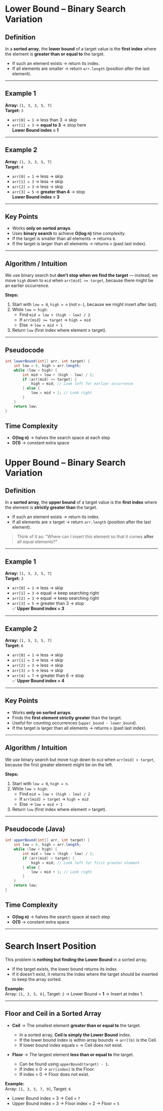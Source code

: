 # Lower Bound – Binary Search Variation

## **Definition**
In a **sorted array**, the **lower bound** of a target value is the **first index** where the element is **greater than or equal to** the target.

- If such an element exists → return its index.
- If all elements are smaller → return `arr.length` (position after the last element).

---

## **Example 1**
**Array:** `[1, 3, 3, 5, 7]`  
**Target:** `3`

- `arr[0] = 1` → less than 3 → skip  
- `arr[1] = 3` → **equal to 3** → stop here  
 **Lower Bound index = 1**

---

## **Example 2**
**Array:** `[1, 3, 3, 5, 7]`  
**Target:** `4`

- `arr[0] = 1` → less → skip  
- `arr[1] = 3` → less → skip  
- `arr[2] = 3` → less → skip  
- `arr[3] = 5` → **greater than 4** → stop  
**Lower Bound index = 3**

---

## **Key Points**
- Works **only on sorted arrays**.
- Uses **binary search** to achieve **O(log n)** time complexity.
- If the target is smaller than all elements → returns `0`.
- If the target is larger than all elements → returns `n` (past last index).

---

## **Algorithm / Intuition**
We use binary search but **don’t stop when we find the target** — instead, we move `high` down to `mid` when `arr[mid] >= target`, because there might be an earlier occurrence.

**Steps:**
1. Start with `low = 0`, `high = n` (not `n-1`, because we might insert after last).
2. While `low < high`:
   - Find `mid = low + (high - low) / 2`
   - If `arr[mid] >= target` → `high = mid`
   - Else → `low = mid + 1`
3. Return `low` (first index where element ≥ target).

---

## **Pseudocode**
```java
int lowerBound(int[] arr, int target) {
    int low = 0, high = arr.length;
    while (low < high) {
        int mid = low + (high - low) / 2;
        if (arr[mid] >= target) {
            high = mid; // Look left for earlier occurrence
        } else {
            low = mid + 1; // Look right
        }
    }
    return low;
}
```

## **Time Complexity**
- **O(log n)** → halves the search space at each step  
- **O(1)** → constant extra space



# Upper Bound – Binary Search Variation

## **Definition**
In a **sorted array**, the **upper bound** of a target value is the **first index** where the element is **strictly greater than** the target.

- If such an element exists → return its index.
- If all elements are ≤ target → return `arr.length` (position after the last element).

> Think of it as: "Where can I insert this element so that it comes **after** all equal elements?"

---

## **Example 1**
**Array:** `[1, 3, 3, 5, 7]`  
**Target:** `3`

- `arr[0] = 1` → less → skip  
- `arr[1] = 3` → equal → keep searching right  
- `arr[2] = 3` → equal → keep searching right  
- `arr[3] = 5` → greater than 3 → stop  
✅ **Upper Bound index = 3**

---

## **Example 2**
**Array:** `[1, 3, 3, 5, 7]`  
**Target:** `6`

- `arr[0] = 1` → less → skip  
- `arr[1] = 3` → less → skip  
- `arr[2] = 3` → less → skip  
- `arr[3] = 5` → less → skip  
- `arr[4] = 7` → greater than 6 → stop  
✅ **Upper Bound index = 4**

---

## **Key Points**
- Works **only on sorted arrays**.
- Finds the **first element strictly greater** than the target.
- Useful for counting occurrences (`upper_bound - lower_bound`).
- If the target is larger than all elements → returns `n` (past last index).

---

## **Algorithm / Intuition**
We use binary search but move `high` down to `mid` when `arr[mid] > target`,  
because the first greater element might be on the left.

**Steps:**
1. Start with `low = 0`, `high = n`.
2. While `low < high`:
   - Find `mid = low + (high - low) / 2`
   - If `arr[mid] > target` → `high = mid`
   - Else → `low = mid + 1`
3. Return `low` (first index where element > target).

---

## **Pseudocode (Java)**
```java
int upperBound(int[] arr, int target) {
    int low = 0, high = arr.length;
    while (low < high) {
        int mid = low + (high - low) / 2;
        if (arr[mid] > target) {
            high = mid; // Look left for first greater element
        } else {
            low = mid + 1; // Look right
        }
    }
    return low;
}
```

## **Time Complexity**
- **O(log n)** → halves the search space at each step  
- **O(1)** → constant extra space


---

# **Search Insert Position**
This problem is **nothing but finding the Lower Bound** in a sorted array.

- If the target exists, the lower bound returns its index.  
- If it doesn’t exist, it returns the index where the target should be inserted to keep the array sorted.  

**Example:**  
Array: `[1, 3, 5, 6]`, Target: `2` → Lower Bound = **1** → Insert at index 1.  

---

## **Floor and Ceil in a Sorted Array**

- **Ceil** → The smallest element **greater than or equal to** the target.  
  - In a sorted array, **Ceil is simply the Lower Bound** index.  
  - If the lower bound index is within array bounds → `arr[lb]` is the Ceil.  
  - If lower bound index equals `n` → Ceil does not exist.

- **Floor** → The largest element **less than or equal to** the target.  
  - Can be found using `upperBound(target) - 1`.  
  - If index ≥ 0 → `arr[index]` is the Floor.  
  - If index < 0 → Floor does not exist.

**Example:**  
Array: `[1, 3, 5, 7, 9]`, Target: `6`  
- Lower Bound index = 3 → Ceil = `7`  
- Upper Bound index = 3 → Floor index = 2 → Floor = `5`
